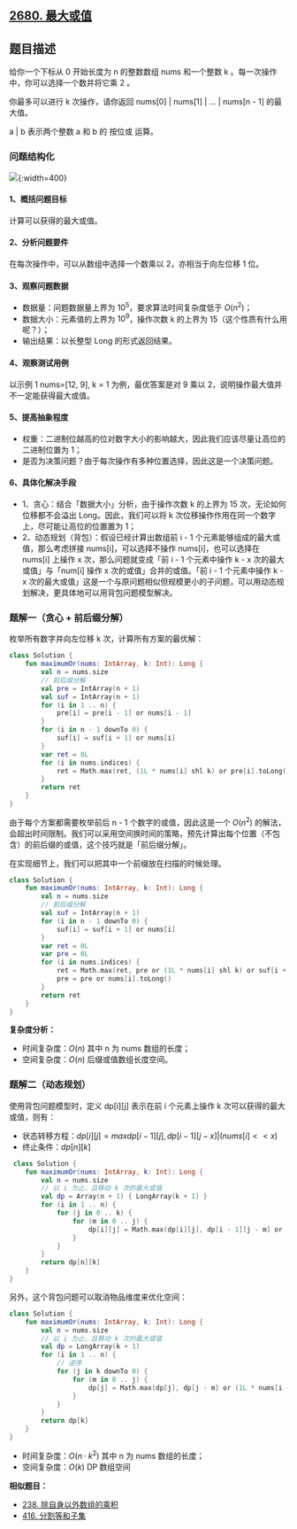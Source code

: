 ## [2680. 最大或值](https://leetcode.cn/problems/maximum-or/)

## 题目描述

给你一个下标从 0 开始长度为 n 的整数数组 nums 和一个整数 k 。每一次操作中，你可以选择一个数并将它乘 2 。

你最多可以进行 k 次操作，请你返回 nums[0] | nums[1] | ... | nums[n - 1] 的最大值。

a | b 表示两个整数 a 和 b 的 按位或 运算。

### 问题结构化

![](https://pic.leetcode.cn/1684079738-gUfMHu-104-T3.jpg){:width=400}

#### 1、概括问题目标

计算可以获得的最大或值。

#### 2、分析问题要件

在每次操作中，可以从数组中选择一个数乘以 2，亦相当于向左位移 1 位。

#### 3、观察问题数据

- 数据量：问题数据量上界为 $10^5$，要求算法时间复杂度低于 $O(n^2)$；
- 数据大小：元素值的上界为 $10^9$，操作次数 k 的上界为 15（这个性质有什么用呢？）；
- 输出结果：以长整型 Long 的形式返回结果。

#### 4、观察测试用例

以示例 1 nums=[12, 9], k = 1 为例，最优答案是对 9 乘以 2，说明操作最大值并不一定能获得最大或值。

#### 5、提高抽象程度

- 权重：二进制位越高的位对数字大小的影响越大，因此我们应该尽量让高位的二进制位置为 1；
- 是否为决策问题？由于每次操作有多种位置选择，因此这是一个决策问题。

#### 6、具体化解决手段

- 1、贪心：结合「数据大小」分析，由于操作次数 k 的上界为 15 次，无论如何位移都不会溢出 Long。因此，我们可以将 k 次位移操作作用在同一个数字上，尽可能让高位的位置置为 1；
- 2、动态规划（背包）：假设已经计算出数组前 i - 1 个元素能够组成的最大或值，那么考虑拼接 nums[i]，可以选择不操作 nums[i]，也可以选择在 nums[i] 上操作 x 次，那么问题就变成「前 i - 1 个元素中操作 k - x 次的最大或值」与「num[i] 操作 x 次的或值」合并的或值。「前 i - 1 个元素中操作 k - x 次的最大或值」这是一个与原问题相似但规模更小的子问题，可以用动态规划解决，更具体地可以用背包问题模型解决。

### 题解一（贪心 + 前后缀分解）

枚举所有数字并向左位移 k 次，计算所有方案的最优解：

```kotlin
class Solution {
    fun maximumOr(nums: IntArray, k: Int): Long {
        val n = nums.size
        // 前后缀分解
        val pre = IntArray(n + 1)
        val suf = IntArray(n + 1)
        for (i in 1 .. n) {
            pre[i] = pre[i - 1] or nums[i - 1]
        }
        for (i in n - 1 downTo 0) {
            suf[i] = suf[i + 1] or nums[i]
        }
        var ret = 0L
        for (i in nums.indices) {
            ret = Math.max(ret, (1L * nums[i] shl k) or pre[i].toLong() or suf[i + 1].toLong())
        }
        return ret
    }
}
```

由于每个方案都需要枚举前后 n - 1 个数字的或值，因此这是一个 $O(n^2)$ 的解法，会超出时间限制。我们可以采用空间换时间的策略，预先计算出每个位置（不包含）的前后缀的或值，这个技巧就是「前后缀分解」。

在实现细节上，我们可以把其中一个前缀放在扫描的时候处理。

```kotlin
class Solution {
    fun maximumOr(nums: IntArray, k: Int): Long {
        val n = nums.size
        // 前后缀分解
        val suf = IntArray(n + 1)
        for (i in n - 1 downTo 0) {
            suf[i] = suf[i + 1] or nums[i]
        }
        var ret = 0L
        var pre = 0L
        for (i in nums.indices) {
            ret = Math.max(ret, pre or (1L * nums[i] shl k) or suf[i + 1].toLong())
            pre = pre or nums[i].toLong()
        }
        return ret
    }
}
```

**复杂度分析：**

- 时间复杂度：$O(n)$ 其中 n 为 nums 数组的长度；
- 空间复杂度：$O(n)$ 后缀或值数组长度空间。

### 题解二（动态规划）

使用背包问题模型时，定义 dp[i][j] 表示在前 i 个元素上操作 k 次可以获得的最大或值，则有：

- 状态转移方程：$dp[i][j] = max{dp[i-1][j], dp[i - 1][j - x] | (nums[i] << x)}$
- 终止条件：$dp[n][k]$

```kotlin
 class Solution {
    fun maximumOr(nums: IntArray, k: Int): Long {
        val n = nums.size
        // 以 i 为止，且移动 k 次的最大或值
        val dp = Array(n + 1) { LongArray(k + 1) }
        for (i in 1 .. n) {
            for (j in 0 .. k) {
                for (m in 0 .. j) {
                    dp[i][j] = Math.max(dp[i][j], dp[i - 1][j - m] or (1L * nums[i - 1] shl m) /* 移动 m 次 */)
                }
            }
        }
        return dp[n][k]
    }
}
```

另外，这个背包问题可以取消物品维度来优化空间：

```kotlin
class Solution {
    fun maximumOr(nums: IntArray, k: Int): Long {
        val n = nums.size
        // 以 i 为止，且移动 k 次的最大或值
        val dp = LongArray(k + 1)
        for (i in 1 .. n) {
            // 逆序
            for (j in k downTo 0) {
                for (m in 0 .. j) {
                    dp[j] = Math.max(dp[j], dp[j - m] or (1L * nums[i - 1] shl m) /* 移动 m 次 */)
                }
            }
        }
        return dp[k]
    }
}
```

- 时间复杂度：$O(n·k^2)$ 其中 n 为 nums 数组的长度；
- 空间复杂度：$O(k)$ DP 数组空间

**相似题目：**

- [238. 除自身以外数组的乘积](https://leetcode.cn/problems/product-of-array-except-self/)
- [416. 分割等和子集](https://leetcode.cn/problems/partition-equal-subset-sum/)
